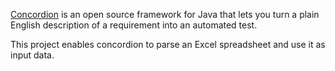 [Concordion](http://www.concordion.org) is an open source framework for Java that lets you turn a plain English description of a requirement into an automated test.
 
This project enables concordion to parse an Excel spreadsheet and use it as input data.   
